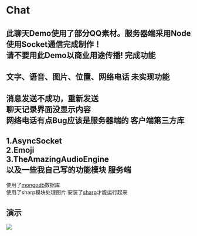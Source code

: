 # Chat
此聊天Demo使用了部分QQ素材。服务器端采用Node 使用Socket通信完成制作！   
请不要用此Demo以商业用途传播!
完成功能
--
文字、语音、图片、位置、网络电话
未实现功能
--
消息发送不成功，重新发送    
聊天记录界面没显示内容    
网络电话有点Bug应该是服务器端的
客户端第三方库
--
1.AsyncSocket   
2.Emoji   
3.TheAmazingAudioEngine   
以及一些我自己写的功能模块
服务端
--
使用了[mongodb](https://www.mongodb.org/)数据库   
使用了sharp模块处理图片 安装了[sharp](https://github.com/lovell/sharp)才能运行起来

演示
--
![](https://github.com/zx1262111739/Chat/blob/master/%E6%BC%94%E7%A4%BA.gif)
